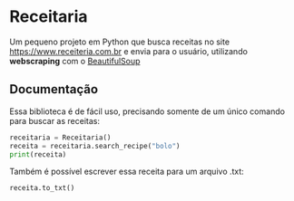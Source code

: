 
# Receitaria

Um pequeno projeto em Python que busca receitas no site https://www.receiteria.com.br e envia para o usuário, utilizando **webscraping** com o [BeautifulSoup](https://pypi.org/project/beautifulsoup4/)




## Documentação

Essa biblioteca é de fácil uso, precisando somente de um único comando para buscar as receitas:

```py
receitaria = Receitaria()
receita = receitaria.search_recipe("bolo")
print(receita)
```

Também é possível escrever essa receita para um arquivo .txt:

```py
receita.to_txt()
```